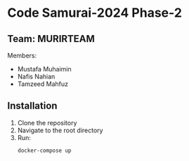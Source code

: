 # Code Samurai-2024 Phase-2 #
## Team: MURIRTEAM ##
Members:
  - Mustafa Muhaimin
  - Nafis Nahian
  - Tamzeed Mahfuz
## Installation ##
1. Clone the repository
2. Navigate to the root directory
3. Run:
   ```
   docker-compose up
   ```
